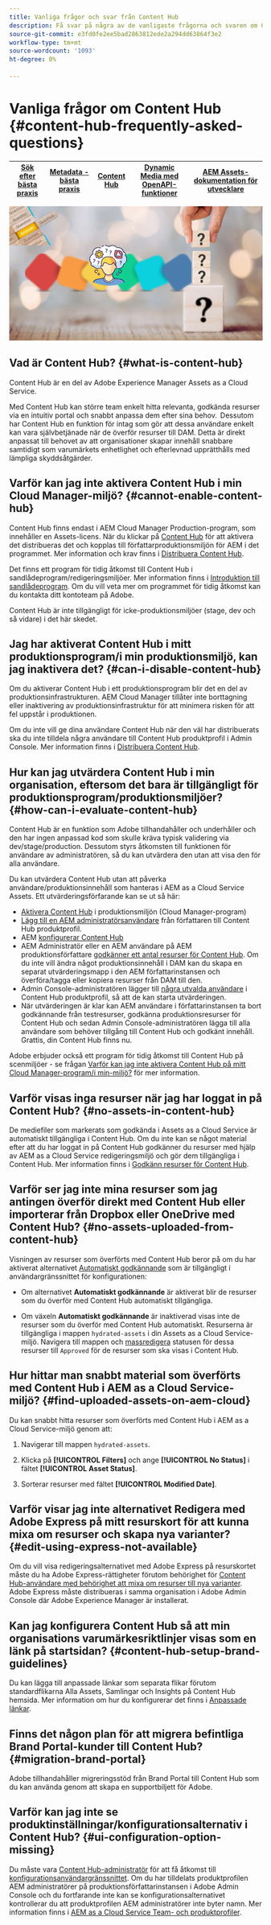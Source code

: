 ```yaml
---
title: Vanliga frågor och svar från Content Hub
description: Få svar på några av de vanligaste frågorna och svaren om Content Hub.
source-git-commit: e3fd0fe2ee5bad2863812ede2a294dd63864f3e2
workflow-type: tm+mt
source-wordcount: '1093'
ht-degree: 0%

---
```


# Vanliga frågor om Content Hub {#content-hub-frequently-asked-questions}

| [Sök efter bästa praxis](/help/assets/search-best-practices.md) | [Metadata - bästa praxis](/help/assets/metadata-best-practices.md) | [Content Hub](/help/assets/product-overview.md) | [Dynamic Media med OpenAPI-funktioner](/help/assets/dynamic-media-open-apis-overview.md) | [AEM Assets-dokumentation för utvecklare](https://developer.adobe.com/experience-cloud/experience-manager-apis/) |
| ------------- | --------------------------- |---------|----|-----|

![Vanlig fråga från Content Hub](assets/content-hub-faqs.png)

## Vad är Content Hub? {#what-is-content-hub}

Content Hub är en del av Adobe Experience Manager Assets as a Cloud Service.

Med Content Hub kan större team enkelt hitta relevanta, godkända resurser via en intuitiv portal och snabbt anpassa dem efter sina behov.  Dessutom har Content Hub en funktion för intag som gör att dessa användare enkelt kan vara självbetjänade när de överför resurser till DAM. Detta är direkt anpassat till behovet av att organisationer skapar innehåll snabbare samtidigt som varumärkets enhetlighet och efterlevnad upprätthålls med lämpliga skyddsåtgärder.

## Varför kan jag inte aktivera Content Hub i min Cloud Manager-miljö? {#cannot-enable-content-hub}

Content Hub finns endast i AEM Cloud Manager Production-program, som innehåller en Assets-licens. När du klickar på [Content Hub](/help/assets/deploy-content-hub.md#enable-content-hub) för att aktivera det distribueras det och kopplas till författarproduktionsmiljön för AEM i det programmet. Mer information och krav finns i [Distribuera Content Hub](/help/assets/deploy-content-hub.md).

Det finns ett program för tidig åtkomst till Content Hub i sandlådeprogram/redigeringsmiljöer. Mer information finns i [Introduktion till sandlådeprogram](/help/implementing/cloud-manager/getting-access-to-aem-in-cloud/introduction-sandbox-programs.md). Om du vill veta mer om programmet för tidig åtkomst kan du kontakta ditt kontoteam på Adobe.

Content Hub är inte tillgängligt för icke-produktionsmiljöer (stage, dev och så vidare) i det här skedet.

## Jag har aktiverat Content Hub i mitt produktionsprogram/i min produktionsmiljö, kan jag inaktivera det? {#can-i-disable-content-hub}

Om du aktiverar Content Hub i ett produktionsprogram blir det en del av produktionsinfrastrukturen. AEM Cloud Manager tillåter inte borttagning eller inaktivering av produktionsinfrastruktur för att minimera risken för att fel uppstår i produktionen.

Om du inte vill ge dina användare Content Hub när den väl har distribuerats ska du inte tilldela några användare till Content Hub produktprofil i Admin Console. Mer information finns i [Distribuera Content Hub](/help/assets/deploy-content-hub.md#content-hub-instance-product-profile).

## Hur kan jag utvärdera Content Hub i min organisation, eftersom det bara är tillgängligt för produktionsprogram/produktionsmiljöer? {#how-can-i-evaluate-content-hub}

Content Hub är en funktion som Adobe tillhandahåller och underhåller och den har ingen anpassad kod som skulle kräva typisk validering via dev/stage/production. Dessutom styrs åtkomsten till funktionen för användare av administratören, så du kan utvärdera den utan att visa den för alla användare.

Du kan utvärdera Content Hub utan att påverka användare/produktionsinnehåll som hanteras i AEM as a Cloud Service Assets. Ett utvärderingsförfarande kan se ut så här:

* [Aktivera Content Hub](/help/assets/deploy-content-hub.md#enable-content-hub) i produktionsmiljön (Cloud Manager-program)
* [Lägg till en AEM administratörsanvändare](/help/assets/deploy-content-hub.md#onboard-content-hub-administrator) från författaren till Content Hub produktprofil.
* AEM [konfigurerar Content Hub](/help/assets/configure-content-hub-ui-options.md)
* AEM Administratör eller en AEM användare på AEM produktionsförfattare [godkänner ett antal resurser för Content Hub](/help/assets/approve-assets-content-hub.md). Om du inte vill ändra något produktionsinnehåll i DAM kan du skapa en separat utvärderingsmapp i den AEM författarinstansen och överföra/tagga eller kopiera resurser från DAM till den.
* Admin Console-administratören lägger till [några utvalda användare](/help/assets/deploy-content-hub.md#onboard-content-hub-users) i Content Hub produktprofil, så att de kan starta utvärderingen.
* När utvärderingen är klar kan AEM användare i författarinstansen ta bort godkännande från testresurser, godkänna produktionsresurser för Content Hub och sedan Admin Console-administratören lägga till alla användare som behöver tillgång till Content Hub och godkänt innehåll. Grattis, din Content Hub finns nu.

Adobe erbjuder också ett program för tidig åtkomst till Content Hub på scenmiljöer - se frågan [Varför kan jag inte aktivera Content Hub på mitt Cloud Manager-program/i min-miljö?](#cannot-enable-content-hub) för mer information.

## Varför visas inga resurser när jag har loggat in på Content Hub? {#no-assets-in-content-hub}

De mediefiler som markerats som godkända i Assets as a Cloud Service är automatiskt tillgängliga i Content Hub. Om du inte kan se något material efter att du har loggat in på Content Hub godkänner du resurser med hjälp av AEM as a Cloud Service redigeringsmiljö och gör dem tillgängliga i Content Hub. Mer information finns i [Godkänn resurser för Content Hub](/help/assets/approve-assets-content-hub.md).

## Varför ser jag inte mina resurser som jag antingen överför direkt med Content Hub eller importerar från Dropbox eller OneDrive med Content Hub? {#no-assets-uploaded-from-content-hub}

Visningen av resurser som överförts med Content Hub beror på om du har aktiverat alternativet [Automatiskt godkännande](/help/assets/configure-content-hub-ui-options.md#configure-import-options-content-hub) som är tillgängligt i användargränssnittet för konfigurationen:

* Om alternativet **Automatiskt godkännande** är aktiverat blir de resurser som du överför med Content Hub automatiskt tillgängliga.

* Om växeln **Automatiskt godkännande** är inaktiverad visas inte de resurser som du överför med Content Hub automatiskt. Resurserna är tillgängliga i mappen `hydrated-assets` i din Assets as a Cloud Service-miljö. Navigera till mappen och [massredigera](/help/assets/approve-assets-content-hub.md) statusen för dessa resurser till `Approved` för de resurser som ska visas i Content Hub.

## Hur hittar man snabbt material som överförts med Content Hub i AEM as a Cloud Service-miljö? {#find-uploaded-assets-on-aem-cloud}

Du kan snabbt hitta resurser som överförts med Content Hub i AEM as a Cloud Service-miljö genom att:

1. Navigerar till mappen `hydrated-assets`.

1. Klicka på **[!UICONTROL Filters]** och ange **[!UICONTROL No Status]** i fältet **[!UICONTROL Asset Status]**.

1. Sorterar resurser med fältet **[!UICONTROL Modified Date]**.

## Varför visar jag inte alternativet Redigera med Adobe Express på mitt resurskort för att kunna mixa om resurser och skapa nya varianter? {#edit-using-express-not-available}

Om du vill visa redigeringsalternativet med Adobe Express på resurskortet måste du ha Adobe Express-rättigheter förutom behörighet för [Content Hub-användare med behörighet att mixa om resurser till nya varianter](#onboard-content-hub-users-add-assets). Adobe Express måste distribueras i samma organisation i Adobe Admin Console där Adobe Experience Manager är installerat.

## Kan jag konfigurera Content Hub så att min organisations varumärkesriktlinjer visas som en länk på startsidan? {#content-hub-setup-brand-guidelines}

Du kan lägga till anpassade länkar som separata flikar förutom standardflikarna Alla Assets, Samlingar och Insights på Content Hub hemsida. Mer information om hur du konfigurerar det finns i [Anpassade länkar](/help/assets/configure-content-hub-ui-options.md#configure-custom-links-content-hub).

## Finns det någon plan för att migrera befintliga Brand Portal-kunder till Content Hub? {#migration-brand-portal}

Adobe tillhandahåller migreringsstöd från Brand Portal till Content Hub som du kan använda genom att skapa en supportbiljett för Adobe.

## Varför kan jag inte se produktinställningar/konfigurationsalternativ i Content Hub? {#ui-configuration-option-missing}

Du måste vara [Content Hub-administratör](/help/assets/deploy-content-hub.md##onboard-content-hub-administrator) för att få åtkomst till [konfigurationsanvändargränssnittet](/help/assets/configure-content-hub-ui-options.md). Om du har tilldelats produktprofilen AEM administratörer på produktionsförfattarinstansen i Adobe Admin Console och du fortfarande inte kan se konfigurationsalternativet kontrollerar du att produktprofilen AEM administratörer inte byter namn. Mer information finns i [AEM as a Cloud Service Team- och produktprofiler](/help/onboarding/aem-cs-team-product-profiles.md).


